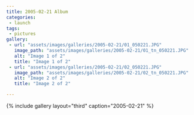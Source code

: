 ```yaml
---
title: 2005-02-21 Album
categories:
 - launch
tags:
 - pictures
gallery:
 - url: "assets/images/galleries/2005-02-21/01_050221.JPG"
   image_path: "assets/images/galleries/2005-02-21/01_tn_050221.JPG"
   alt: "Image 1 of 2"
   title: "Image 1 of 2"
 - url: "assets/images/galleries/2005-02-21/02_050221.JPG"
   image_path: "assets/images/galleries/2005-02-21/02_tn_050221.JPG"
   alt: "Image 2 of 2"
   title: "Image 2 of 2"

---
```


{% include gallery layout="third" caption="2005-02-21" %}
